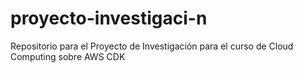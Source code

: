 # proyecto-investigaci-n
Repositorio para el Proyecto de Investigación para el curso de Cloud Computing sobre AWS CDK
